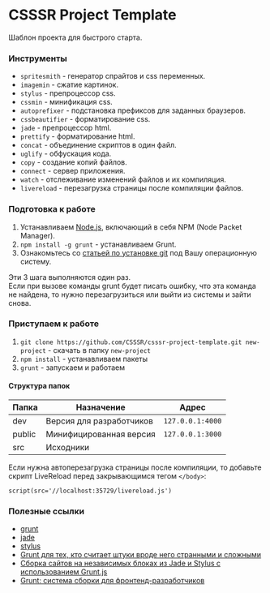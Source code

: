 # CSSSR Project Template
Шаблон проекта для быстрого старта.

### Инструменты
* `spritesmith` - генератор спрайтов и css переменных.
* `imagemin` - сжатие картинок.
* `stylus` - препроцессор css.
* `cssmin` - минификация css.
* `autoprefixer` - подстановка префиксов для заданных браузеров.
* `cssbeautifier` - форматирование css.
* `jade` - препроцессор html.
* `prettify` - форматирование html.
* `concat` - объединение скриптов в один файл.
* `uglify` - обфускация кода.
* `copy` - создание копий файлов.
* `connect` - сервер приложения.
* `watch` - отслеживание изменений файлов и их компиляция.
* `livereload` - перезагрузка страницы после компиляции файлов.


### Подготовка к работе
1. Устанавливаем [Node.js](http://nodejs.org/download/), включающий в себя NPM (Node Packet Manager).
2. `npm install -g grunt` - устанавливаем Grunt.
3. Ознакомьтесь со [статьей по установке git](http://git-scm.com/book/ru/Введение-Установка-Git) под Вашу операционную систему.

Эти 3 шага выполняются один раз.<br>
Если при вызове команды grunt будет писать ошибку, что эта команда не найдена, то нужно перезагрузиться или выйти из системы и зайти снова.


### Приступаем к работе
1. `git clone https://github.com/CSSSR/csssr-project-template.git new-project` - cкачать в папку `new-project`
2. `npm install` - устанавливаем пакеты
3. `grunt` - запускаем и работаем

#### Структура папок

Папка | Назначение | Адрес
--- | --- | ---
dev | Версия для разработчиков | `127.0.0.1:4000`
public | Минифицированная версия | `127.0.0.1:3000`
src | Исходники | 

Если нужна автоперезагрузка страницы после компиляции, то добавьте скрипт LiveReload перед закрывающимся тегом `</body>`:
```jade
script(src='//localhost:35729/livereload.js')
```


### Полезные ссылки
* [grunt](http://gruntjs.com/)
* [jade](http://jade-lang.com/)
* [stylus](http://learnboost.github.io/stylus/)
* [Grunt для тех, кто считает штуки вроде него странными и сложными](http://frontender.info/grunt-is-not-weird-and-hard/)
* [Сборка сайтов на независимых блоках из Jade и Stylus с использованием Grunt.js](http://oleggromov.com/slides/independent-blocks-assemble/)
* [Grunt: система сборки для фронтенд-разработчиков](http://sapegin.ru/pres/grunt/)

